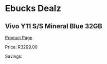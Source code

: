 
# Ebucks Dealz
## Vivo Y11 S/S Mineral Blue 32GB
[Product Page](https://www.ebucks.com/web/shop/productSelected.do?prodId=1146954896&catId=1158501813)

Price: R3299.00

Savings: 


	